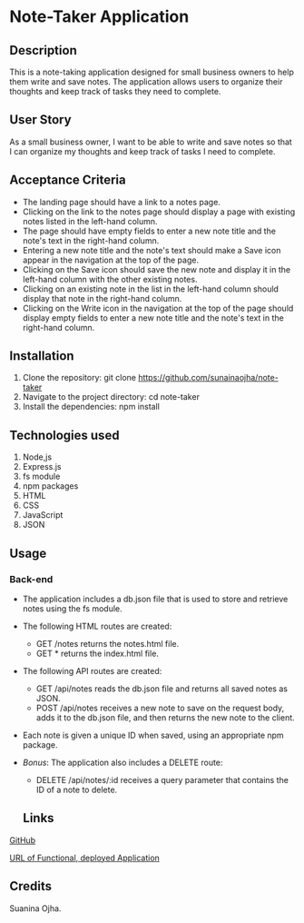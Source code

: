 # Note-Taker Application



## Description

This is a note-taking application designed for small business owners to help them write and save notes. The application allows users to organize their thoughts and keep track of tasks they need to complete.

## User Story

As a small business owner, I want to be able to write and save notes so that I can organize my thoughts and keep track of tasks I need to complete.

## Acceptance Criteria

- The landing page should have a link to a notes page.
- Clicking on the link to the notes page should display a page with existing notes listed in the left-hand column.
- The page should have empty fields to enter a new note title and the note's text in the right-hand column.
- Entering a new note title and the note's text should make a Save icon appear in the navigation at the top of the page.
- Clicking on the Save icon should save the new note and display it in the left-hand column with the other existing notes.
- Clicking on an existing note in the list in the left-hand column should display that note in the right-hand column.
- Clicking on the Write icon in the navigation at the top of the page should display empty fields to enter a new note title and the note's text in the right-hand column.

## Installation

1. Clone the repository: git clone https://github.com/sunainaojha/note-taker
2. Navigate to the project directory: cd note-taker
3. Install the dependencies: npm install

## Technologies used
1. Node,js
2. Express.js
3. fs module
4. npm packages
5. HTML
6. CSS
7. JavaScript
8. JSON


## Usage

### Back-end

- The application includes a db.json file that is used to store and retrieve notes using the fs module.
- The following HTML routes are created:

  - GET /notes returns the notes.html file.
  - GET * returns the index.html file.

- The following API routes are created:

  - GET /api/notes reads the db.json file and returns all saved notes as JSON.
  - POST /api/notes receives a new note to save on the request body, adds it to the db.json file, and then returns the new note to the client.

- Each note is given a unique ID when saved, using an appropriate npm package.

- *Bonus*: The application also includes a DELETE route:

  - DELETE /api/notes/:id receives a query parameter that contains the ID of a note to delete.


  ## Links
[GitHub](https://github.com/sunainaojha/Note-taker)

[URL of Functional, deployed Application](https://pacific-coast-28426-1e5aac2b92fb.herokuapp.com/)

## Credits 
Suanina Ojha.